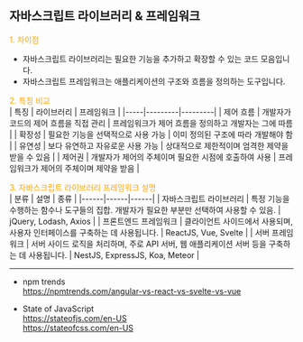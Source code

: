 ## 자바스크립트 라이브러리 & 프레임워크

<span style="color: orange;">1. 차이점</span>  
  - 자바스크립트 라이브러리는 필요한 기능을 추가하고 확장할 수 있는 코드 모음입니다.
  - 자바스크립트 프레임워크는 애플리케이션의 구조와 흐름을 정의하는 도구입니다.

<span style="color: orange;">2. 특징 비교</span>  
| 특징 | 라이브러리 | 프레임워크 |
|-----|---------|---------|
| 제어 흐름 | 개발자가 코드의 제어 흐름을 직접 관리 | 프레임워크가 제어 흐름을 정의하고 개발자는 그에 따름 |
| 확장성   | 필요한 기능을 선택적으로 사용 가능    | 이미 정의된 구조에 따라 개발해야 함 |
| 유연성   | 보다 유연하고 자유로운 사용 가능     | 상대적으로 제한적이며 엄격한 제약을 받을 수 있음 |
| 제어권   | 개발자가 제어의 주체이며 필요한 시점에 호출하여 사용 | 프레임워크가 제어의 주체이며 제약을 받음 |

<span style="color: orange;">3. 자바스크립트 라이브러리 프레임워크 설명</span>  
| 분류 | 설명 | 종류 |
|------|------|------|
| 자바스크립트 라이브러리 | 특정 기능을 수행하는 함수나 도구들의 집합. 개발자가 필요한 부분만 선택하여 사용할 수 있음. | jQuery, Lodash, Axios |
| 프론트엔드 프레임워크 | 클라이언트 사이드에서 사용되며, 사용자 인터페이스를 구축하는 데 사용됩니다. | ReactJS, Vue, Svelte |
| 서버 프레임워크 | 서버 사이드 로직을 처리하며, 주로 API 서버, 웹 애플리케이션 서버 등을 구축하는 데 사용됩니다. | NestJS, ExpressJS, Koa, Meteor |

***

- npm trends  
  https://npmtrends.com/angular-vs-react-vs-svelte-vs-vue

- State of JavaScript  
  https://stateofjs.com/en-US  
  https://stateofcss.com/en-US  
